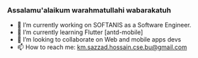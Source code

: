 ### Assalamu'alaikum warahmatullahi wabarakatuh

- 🔭 I’m currently working on SOFTANIS as a Software Engineer.
- 🌱 I’m currently learning Flutter [antd-mobile]
- 👯 I’m looking to collaborate on Web and mobile apps devs
- 📫 How to reach me: km.sazzad.hossain.cse.bu@gmail.com
